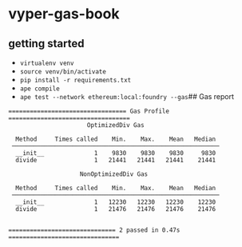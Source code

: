 # vyper-gas-book

## getting started

- `virtualenv venv`
- `source venv/bin/activate`
- `pip install -r requirements.txt`
- `ape compile`
- `ape test --network ethereum:local:foundry --gas`## Gas report 

```
================================= Gas Profile ==================================
                      OptimizedDiv Gas                      
                                                            
  Method     Times called    Min.    Max.    Mean   Median  
 ────────────────────────────────────────────────────────── 
  __init__              1    9830    9830    9830     9830  
  divide                1   21441   21441   21441    21441  
                                                            
                    NonOptimizedDiv Gas                     
                                                            
  Method     Times called    Min.    Max.    Mean   Median  
 ────────────────────────────────────────────────────────── 
  __init__              1   12230   12230   12230    12230  
  divide                1   21476   21476   21476    21476  
                                                            

============================== 2 passed in 0.47s ===============================
```